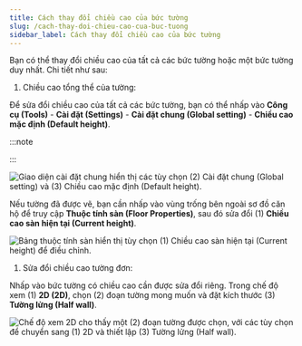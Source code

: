 ```yaml
---
title: Cách thay đổi chiều cao của bức tường
slug: /cach-thay-doi-chieu-cao-cua-buc-tuong
sidebar_label: Cách thay đổi chiều cao của bức tường
---
```


Bạn có thể thay đổi chiều cao của tất cả các bức tường hoặc một bức tường duy nhất. Chi tiết như sau:

1. Chiều cao tổng thể của tường:

Để sửa đổi chiều cao của tất cả các bức tường, bạn có thể nhấp vào **Công cụ (Tools)** - **Cài đặt (Settings)** - **Cài đặt chung (Global setting)** - **Chiều cao mặc định (Default height)**.

:::note

:::

![Giao diện cài đặt chung hiển thị các tùy chọn (2) Cài đặt chung (Global setting) và (3) Chiều cao mặc định (Default height).](https://storage.googleapis.com/jegavn_kb/image_jegavn/108.1.png)

Nếu tường đã được vẽ, bạn cần nhấp vào vùng trống bên ngoài sơ đồ căn hộ để truy cập **Thuộc tính sàn (Floor Properties)**, sau đó sửa đổi (1) **Chiều cao sàn hiện tại (Current height)**.

![Bảng thuộc tính sàn hiển thị tùy chọn (1) Chiều cao sàn hiện tại (Current height) để điều chỉnh.](https://storage.googleapis.com/jegavn_kb/image_jegavn/108.2.png)

1. Sửa đổi chiều cao tường đơn:

Nhấp vào bức tường có chiều cao cần được sửa đổi riêng. Trong chế độ xem (1) **2D (2D)**, chọn (2) đoạn tường mong muốn và đặt kích thước (3) **Tường lửng (Half wall)**.

![Chế độ xem 2D cho thấy một (2) đoạn tường được chọn, với các tùy chọn để chuyển sang (1) 2D và thiết lập (3) Tường lửng (Half wall).](https://storage.googleapis.com/jegavn_kb/image_jegavn/108.3.png)